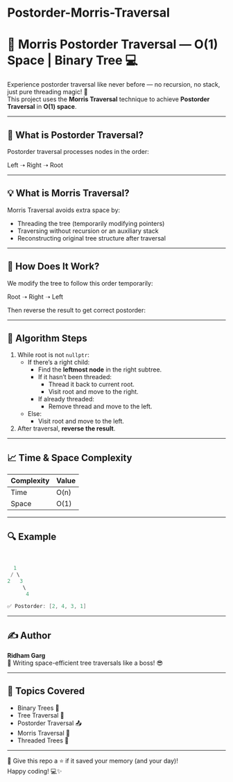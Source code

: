 # Postorder-Morris-Traversal

# 🌲 Morris Postorder Traversal — O(1) Space | Binary Tree 💻

Experience postorder traversal like never before — no recursion, no stack, just pure threading magic! 🧙  
This project uses the **Morris Traversal** technique to achieve **Postorder Traversal** in **O(1) space**.

---

## 📌 What is Postorder Traversal?

Postorder traversal processes nodes in the order:

Left ➝ Right ➝ Root


---

## 💡 What is Morris Traversal?

Morris Traversal avoids extra space by:
- Threading the tree (temporarily modifying pointers)
- Traversing without recursion or an auxiliary stack
- Reconstructing original tree structure after traversal

---

## 🧠 How Does It Work?

We modify the tree to follow this order temporarily:

Root ➝ Right ➝ Left


Then reverse the result to get correct postorder:


---

## 🧾 Algorithm Steps

1. While root is not `nullptr`:
   - If there’s a right child:
     - Find the **leftmost node** in the right subtree.
     - If it hasn’t been threaded:
       - Thread it back to current root.
       - Visit root and move to the right.
     - If already threaded:
       - Remove thread and move to the left.
   - Else:
     - Visit root and move to the left.
2. After traversal, **reverse the result**.

---

## 📈 Time & Space Complexity

| Complexity | Value |
|------------|-------|
| Time       | O(n)  |
| Space      | O(1)  | ✅ (In-place traversal)

---

## 🔍 Example

```cpp


  1
 / \
2   3
     \
      4

✅ Postorder: [2, 4, 3, 1]

```

---

## ✍️ Author

**Ridham Garg**  
🧠 Writing space-efficient tree traversals like a boss! 😎

---

## 🔖 Topics Covered

- Binary Trees 🌳
- Tree Traversal 🔁
- Postorder Traversal 📤
- Morris Traversal 🚀
- Threaded Trees 🔗

---

🎯 Give this repo a ⭐ if it saved your memory (and your day)!  
Happy coding! 💻✨
